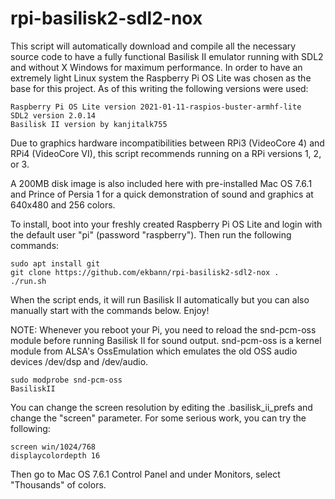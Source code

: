# rpi-basilisk2-sdl2-nox

This script will automatically download and compile all the necessary source code to have a fully functional Basilisk II emulator running with SDL2 and without X Windows for maximum performance. In order to have an extremely light Linux system the Raspberry Pi OS Lite was chosen as the base for this project. As of this writing the following versions were used:

    Raspberry Pi OS Lite version 2021-01-11-raspios-buster-armhf-lite
    SDL2 version 2.0.14
    Basilisk II version by kanjitalk755

Due to graphics hardware incompatibilities between RPi3 (VideoCore 4) and RPi4 (VideoCore VI), this script recommends running on a RPi versions 1, 2, or 3.

A 200MB disk image is also included here with pre-installed Mac OS 7.6.1 and Prince of Persia 1 for a quick demonstration of sound and graphics at 640x480 and 256 colors.

To install, boot into your freshly created Raspberry Pi OS Lite and login with the default user "pi" (password "raspberry"). Then run the following commands:

    sudo apt install git
    git clone https://github.com/ekbann/rpi-basilisk2-sdl2-nox .
    ./run.sh

When the script ends, it will run Basilisk II automatically but you can also manually start with the commands below. Enjoy!

NOTE: Whenever you reboot your Pi, you need to reload the snd-pcm-oss module before running Basilisk II for sound output. snd-pcm-oss is a kernel module from ALSA's OssEmulation which emulates the old OSS audio devices /dev/dsp and /dev/audio.

    sudo modprobe snd-pcm-oss
    BasiliskII
    
You can change the screen resolution by editing the .basilisk_ii_prefs and change the "screen" parameter. For some serious work, you can try the following:

    screen win/1024/768
    displaycolordepth 16

Then go to Mac OS 7.6.1 Control Panel and under Monitors, select "Thousands" of colors.
